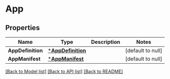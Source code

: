 # App

## Properties
Name | Type | Description | Notes
------------ | ------------- | ------------- | -------------
**AppDefinition** | [***AppDefinition**](AppDefinition.md) |  | [default to null]
**AppManifest** | [***AppManifest**](AppManifest.md) |  | [default to null]

[[Back to Model list]](../README.md#documentation-for-models) [[Back to API list]](../README.md#documentation-for-api-endpoints) [[Back to README]](../README.md)

